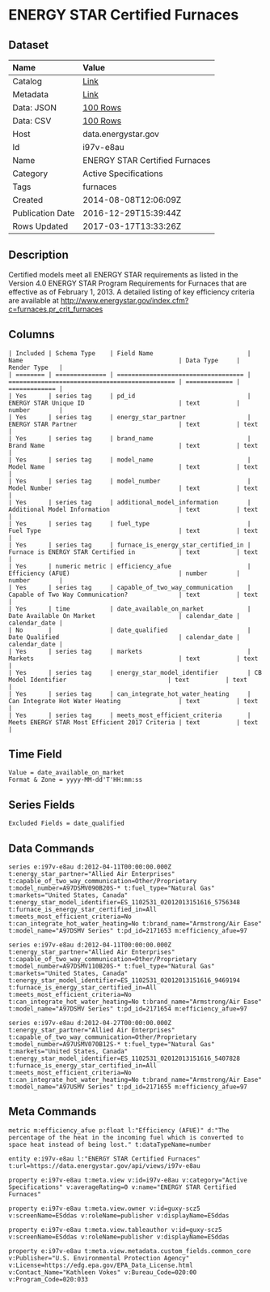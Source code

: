 # ENERGY STAR Certified Furnaces

## Dataset

| Name | Value |
| :--- | :---- |
| Catalog | [Link](https://catalog.data.gov/dataset/energy-star-certified-furnaces) |
| Metadata | [Link](https://data.energystar.gov/api/views/i97v-e8au) |
| Data: JSON | [100 Rows](https://data.energystar.gov/api/views/i97v-e8au/rows.json?max_rows=100) |
| Data: CSV | [100 Rows](https://data.energystar.gov/api/views/i97v-e8au/rows.csv?max_rows=100) |
| Host | data.energystar.gov |
| Id | i97v-e8au |
| Name | ENERGY STAR Certified Furnaces |
| Category | Active Specifications |
| Tags | furnaces |
| Created | 2014-08-08T12:06:09Z |
| Publication Date | 2016-12-29T15:39:44Z |
| Rows Updated | 2017-03-17T13:33:26Z |

## Description

Certified models meet all ENERGY STAR requirements as listed in the Version 4.0 ENERGY STAR Program Requirements for Furnaces that are effective as of February 1, 2013. A detailed listing of key efficiency criteria are available at http://www.energystar.gov/index.cfm?c=furnaces.pr_crit_furnaces

## Columns

```ls
| Included | Schema Type    | Field Name                          | Name                                           | Data Type     | Render Type   |
| ======== | ============== | =================================== | ============================================== | ============= | ============= |
| Yes      | series tag     | pd_id                               | ENERGY STAR Unique ID                          | text          | number        |
| Yes      | series tag     | energy_star_partner                 | ENERGY STAR Partner                            | text          | text          |
| Yes      | series tag     | brand_name                          | Brand Name                                     | text          | text          |
| Yes      | series tag     | model_name                          | Model Name                                     | text          | text          |
| Yes      | series tag     | model_number                        | Model Number                                   | text          | text          |
| Yes      | series tag     | additional_model_information        | Additional Model Information                   | text          | text          |
| Yes      | series tag     | fuel_type                           | Fuel Type                                      | text          | text          |
| Yes      | series tag     | furnace_is_energy_star_certified_in | Furnace is ENERGY STAR Certified in            | text          | text          |
| Yes      | numeric metric | efficiency_afue                     | Efficiency (AFUE)                              | number        | number        |
| Yes      | series tag     | capable_of_two_way_communication    | Capable of Two Way Communication?              | text          | text          |
| Yes      | time           | date_available_on_market            | Date Available On Market                       | calendar_date | calendar_date |
| No       |                | date_qualified                      | Date Qualified                                 | calendar_date | calendar_date |
| Yes      | series tag     | markets                             | Markets                                        | text          | text          |
| Yes      | series tag     | energy_star_model_identifier        | CB Model Identifier                            | text          | text          |
| Yes      | series tag     | can_integrate_hot_water_heating     | Can Integrate Hot Water Heating                | text          | text          |
| Yes      | series tag     | meets_most_efficient_criteria       | Meets ENERGY STAR Most Efficient 2017 Criteria | text          | text          |
```

## Time Field

```ls
Value = date_available_on_market
Format & Zone = yyyy-MM-dd'T'HH:mm:ss
```

## Series Fields

```ls
Excluded Fields = date_qualified
```

## Data Commands

```ls
series e:i97v-e8au d:2012-04-11T00:00:00.000Z t:energy_star_partner="Allied Air Enterprises" t:capable_of_two_way_communication=Other/Proprietary t:model_number=A97DSMV090B20S-* t:fuel_type="Natural Gas" t:markets="United States, Canada" t:energy_star_model_identifier=ES_1102531_02012013151616_5756348 t:furnace_is_energy_star_certified_in=All t:meets_most_efficient_criteria=No t:can_integrate_hot_water_heating=No t:brand_name="Armstrong/Air Ease" t:model_name="A97DSMV Series" t:pd_id=2171653 m:efficiency_afue=97

series e:i97v-e8au d:2012-04-11T00:00:00.000Z t:energy_star_partner="Allied Air Enterprises" t:capable_of_two_way_communication=Other/Proprietary t:model_number=A97DSMV110B20S-* t:fuel_type="Natural Gas" t:markets="United States, Canada" t:energy_star_model_identifier=ES_1102531_02012013151616_9469194 t:furnace_is_energy_star_certified_in=All t:meets_most_efficient_criteria=No t:can_integrate_hot_water_heating=No t:brand_name="Armstrong/Air Ease" t:model_name="A97DSMV Series" t:pd_id=2171654 m:efficiency_afue=97

series e:i97v-e8au d:2012-04-27T00:00:00.000Z t:energy_star_partner="Allied Air Enterprises" t:capable_of_two_way_communication=Other/Proprietary t:model_number=A97USMV070B12S-* t:fuel_type="Natural Gas" t:markets="United States, Canada" t:energy_star_model_identifier=ES_1102531_02012013151616_5407828 t:furnace_is_energy_star_certified_in=All t:meets_most_efficient_criteria=No t:can_integrate_hot_water_heating=No t:brand_name="Armstrong/Air Ease" t:model_name="A97USMV Series" t:pd_id=2171655 m:efficiency_afue=97
```

## Meta Commands

```ls
metric m:efficiency_afue p:float l:"Efficiency (AFUE)" d:"The percentage of the heat in the incoming fuel which is converted to space heat instead of being lost." t:dataTypeName=number

entity e:i97v-e8au l:"ENERGY STAR Certified Furnaces" t:url=https://data.energystar.gov/api/views/i97v-e8au

property e:i97v-e8au t:meta.view v:id=i97v-e8au v:category="Active Specifications" v:averageRating=0 v:name="ENERGY STAR Certified Furnaces"

property e:i97v-e8au t:meta.view.owner v:id=guxy-scz5 v:screenName=ESddas v:roleName=publisher v:displayName=ESddas

property e:i97v-e8au t:meta.view.tableauthor v:id=guxy-scz5 v:screenName=ESddas v:roleName=publisher v:displayName=ESddas

property e:i97v-e8au t:meta.view.metadata.custom_fields.common_core v:Publisher="U.S. Environmental Protection Agency" v:License=https://edg.epa.gov/EPA_Data_License.html v:Contact_Name="Kathleen Vokes" v:Bureau_Code=020:00 v:Program_Code=020:033
```